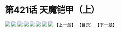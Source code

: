 # 第421话 天魔铠甲（上）
![](https://mhpic.xiaomingtaiji.net/comic/D/斗破苍穹拆分版/421话/1.jpg-zymk.middle.webp)
![](https://mhpic.xiaomingtaiji.net/comic/D/斗破苍穹拆分版/421话/2.jpg-zymk.middle.webp)
![](https://mhpic.xiaomingtaiji.net/comic/D/斗破苍穹拆分版/421话/3.jpg-zymk.middle.webp)
![](https://mhpic.xiaomingtaiji.net/comic/D/斗破苍穹拆分版/421话/4.jpg-zymk.middle.webp)
![](https://mhpic.xiaomingtaiji.net/comic/D/斗破苍穹拆分版/421话/5.jpg-zymk.middle.webp)
![](https://mhpic.xiaomingtaiji.net/comic/D/斗破苍穹拆分版/421话/6.jpg-zymk.middle.webp)
![](https://mhpic.xiaomingtaiji.net/comic/D/斗破苍穹拆分版/421话/7.jpg-zymk.middle.webp)
![](https://mhpic.xiaomingtaiji.net/comic/D/斗破苍穹拆分版/421话/8.jpg-zymk.middle.webp)
[【上一章】](./420.md)
[【目录】](./READMD.md)
[【下一章】](./422.md)
